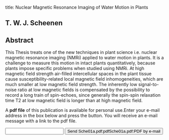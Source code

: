 title: Nuclear Magnetic Resonance Imaging of Water Motion in Plants

## T. W. J. Scheenen

## Abstract
This Thesis treats one of the new techniques in plant science i.e. nuclear magnetic resonance imaging (NMRi) applied to water motion in plants. It is a challenge to measure this motion in intact plants quantitatively, because plants impose specific problems when studied using NMRi. At high magnetic field strength air-filled intercellular spaces in the plant tissue cause susceptibility-related local magnetic field inhomogeneities, which are much smaller at low magnetic field strength. The inherently low signal-to-noise ratio at low magnetic fields is compensated by the possibility to record a long train of spin-echoes, since generally the spin-spin relaxation time T2 at low magnetic field is longer than at high magnetic field.

A <b>pdf file</b> of this publication is available for personal use.Enter your e-mail address in the box below and press the button. You will receive an e-mail message with a link to the pdf file.
<form action="sender.php">  <input type="text" name="email">  <input type="submit" value="Send Sche01a.pdf:pdfSche01a.pdf:PDF by e-mail"></form>